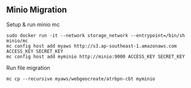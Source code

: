 ## Minio Migration

Setup & run minio mc

    sudo docker run -it --network storage_network --entrypoint=/bin/sh minio/mc
    mc config host add myaws http://s3.ap-southeast-1.amazonaws.com ACCESS_KEY SECRET_KEY
    mc config host add myminio http://minio:9000 ACCESS_KEY SECRET_KEY

Run file migration

    mc cp --recursive myaws/webgeocreate/atrbpn-cbt myminio
